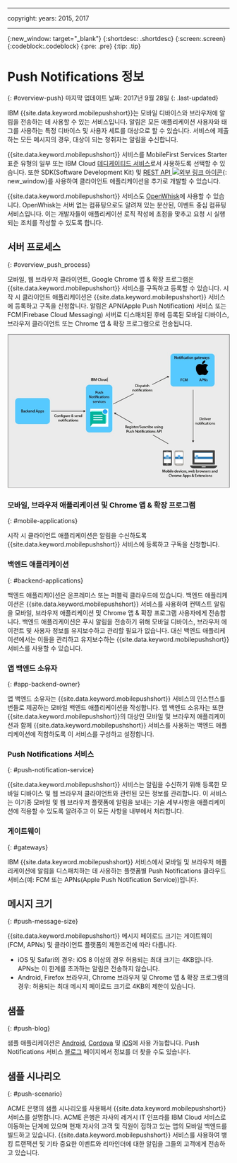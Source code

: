 ----

copyright:
 years: 2015, 2017

---

{:new_window: target="_blank"}
{:shortdesc: .shortdesc}
{:screen:.screen}
{:codeblock:.codeblock}
{:pre: .pre}
{:tip: .tip}

# Push Notifications 정보 
{: #overview-push}
마지막 업데이트 날짜: 2017년 9월 28일
{: .last-updated}

IBM {{site.data.keyword.mobilepushshort}}는 모바일 디바이스와 브라우저에 알림을 전송하는 데 사용할 수 있는 서비스입니다. 알림은 모든 애플리케이션 사용자와 태그를 사용하는 특정 디바이스 및 사용자 세트를 대상으로 할 수 있습니다. 서비스에 제출하는 모든 메시지의 경우, 대상이 되는 청취자는 알림을 수신합니다.


{{site.data.keyword.mobilepushshort}} 서비스를 MobileFirst Services Starter 표준 유형의 일부 또는 IBM Cloud [데디케이티드 서비스](/docs/dedicated/index.html)로서 사용하도록 선택할 수 있습니다. 또한 SDK(Software Development Kit) 및 [REST API ![외부 링크 아이콘](../../icons/launch-glyph.svg "외부 링크 아이콘")](https://mobile.{DomainName}/imfpush/){: new_window}를 사용하여 클라이언트 애플리케이션을 추가로 개발할 수 있습니다.


{{site.data.keyword.mobilepushshort}} 서비스도 [OpenWhisk](/docs/openwhisk/index.html)에 사용할 수 있습니다. OpenWhisk는 서버 없는 컴퓨팅으로도 알려져 있는 분산된, 이벤트 중심 컴퓨팅 서비스입니다. 이는 개발자들이 애플리케이션 로직 작성에 초점을 맞추고 요청 시 실행되는 조치를 작성할 수 있도록 합니다.


## 서버 프로세스
{: #overview_push_process}

모바일, 웹 브라우저 클라이언트, Google Chrome 앱 & 확장 프로그램은 {{site.data.keyword.mobilepushshort}} 서비스를 구독하고 등록할 수 있습니다. 시작 시 클라이언트 애플리케이션은 {{site.data.keyword.mobilepushshort}} 서비스에 등록하고 구독을 신청합니다. 알림은 APN(Apple Push Notification) 서비스 또는 FCM(Firebase Cloud Messaging) 서버로 디스패치된 후에 등록된 모바일 디바이스, 브라우저 클라이언트 또는 Chrome 앱 & 확장 프로그램으로 전송됩니다.

![푸시 개요](images/overview.jpg)


### 모바일, 브라우저 애플리케이션 및 Chrome 앱 & 확장 프로그램
{: #mobile-applications}

시작 시 클라이언트 애플리케이션은 알림을 수신하도록 {{site.data.keyword.mobilepushshort}} 서비스에 등록하고 구독을 신청합니다.

### 백엔드 애플리케이션
{: #backend-applications}

백엔드 애플리케이션은 온프레미스 또는 퍼블릭 클라우드에 있습니다. 백엔드 애플리케이션은 {{site.data.keyword.mobilepushshort}} 서비스를 사용하여 컨텍스트 알림을 모바일, 브라우저 애플리케이션 및 Chrome 앱 & 확장 프로그램 사용자에게 전송합니다. 백엔드 애플리케이션은 푸시 알림을 전송하기 위해 모바일 디바이스, 브라우저 에이전트 및 사용자 정보를 유지보수하고 관리할 필요가 없습니다. 대신 백엔드 애플리케이션에서는 이들을 관리하고 유지보수하는 {{site.data.keyword.mobilepushshort}} 서비스를 사용할 수 있습니다.

### 앱 백엔드 소유자
{: #app-backend-owner}

앱 백엔드 소유자는 {{site.data.keyword.mobilepushshort}} 서비스의 인스턴스를 번들로 제공하는 모바일 백엔드 애플리케이션을 작성합니다. 앱 백엔드 소유자는 또한 {{site.data.keyword.mobilepushshort}}의 대상인 모바일 및 브라우저 애플리케이션과 함께 {{site.data.keyword.mobilepushshort}} 서비스를 사용하는 백엔드 애플리케이션에 적합하도록 이 서비스를 구성하고 설정합니다.

### Push Notifications 서비스
{: #push-notification-service}

{{site.data.keyword.mobilepushshort}} 서비스는 알림을 수신하기 위해 등록한 모바일 디바이스 및 웹 브라우저 클라이언트와 관련된 모든 정보를 관리합니다. 이 서비스는 이기종 모바일 및 웹 브라우저 플랫폼에 알림을 보내는 기술 세부사항을 애플리케이션에 적용할 수 있도록 알려주고 이 모든 사항을 내부에서 처리합니다.

### 게이트웨이
{: #gateways}

IBM {{site.data.keyword.mobilepushshort}} 서비스에서 모바일 및 브라우저 애플리케이션에 알림을 디스패치하는 데 사용하는 플랫폼별 Push Notifications 클라우드 서비스(예: FCM 또는 APNs(Apple Push Notification Service))입니다. 

## 메시지 크기
{: #push-message-size}

{{site.data.keyword.mobilepushshort}} 메시지 페이로드 크기는 게이트웨이(FCM, APNs) 및 클라이언트 플랫폼의 제한조건에 따라 다릅니다.  

- iOS 및 Safari의 경우: iOS 8 이상의 경우 허용되는 최대 크기는 4KB입니다. APNs는 이 한계를 초과하는 알림은 전송하지 않습니다.
- Android, Firefox 브라우저, Chrome 브라우저 및 Chrome 앱 & 확장 프로그램의 경우: 허용되는 최대 메시지 페이로드 크기로 4KB의 제한이 있습니다.

## 샘플
{: #push-blog}

샘플 애플리케이션은 [Android](https://github.com/ibm-bluemix-mobile-services/bms-samples-android-hellopush/), [Cordova](https://github.com/ibm-bluemix-mobile-services/bms-samples-cordova-hellopush) 및 [iOS](https://github.com/ibm-bluemix-mobile-services/bms-samples-swift-hellopush)에 사용 가능합니다.
Push Notifications 서비스 [블로그](http://push-notification-service.mybluemix.net/) 페이지에서 정보를 더 찾을 수도 있습니다.  


## 샘플 시나리오 
{: #push-scenario}

ACME 은행의 샘플 시나리오를 사용해서 {{site.data.keyword.mobilepushshort}} 서비스를 설명합니다. ACME 은행은 자사의 레거시 IT 인프라를 IBM Cloud 서비스로 이동하는 단계에 있으며 현재 자사의 고객 및 직원이 접하고 있는 앱의 모바일 백엔드를 빌드하고 있습니다. {{site.data.keyword.mobilepushshort}} 서비스를 사용하여 뱅킹 트랜잭션 및 기타 중요한 이벤트와 리마인더에 대한 알림을 그들의 고객에게 전송하고 있습니다.

